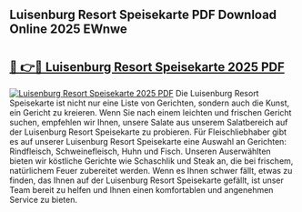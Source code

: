 ## Luisenburg Resort Speisekarte PDF Download Online 2025 EWnwe

# <h2><a href="http://gc9dm1.nevu.top/?p=Luisenburg+Resort+Speisekarte">🔗 👉🔴 Luisenburg Resort Speisekarte 2025 PDF</a></h2>

[![Luisenburg Resort Speisekarte 2025 PDF](https://i.imgur.com/dBaPXMq.png)](http://gc9dm1.nevu.top/?p=Luisenburg+Resort+Speisekarte)
Die Luisenburg Resort Speisekarte ist nicht nur eine Liste von Gerichten, sondern auch die Kunst, ein Gericht zu kreieren. Wenn Sie nach einem leichten und frischen Gericht suchen, empfehlen wir Ihnen, unsere Salate aus unserem Salatbereich auf der Luisenburg Resort Speisekarte zu probieren. Für Fleischliebhaber gibt es auf unserer Luisenburg Resort Speisekarte eine Auswahl an Gerichten: Rindfleisch, Schweinefleisch, Huhn und Fisch. Unseren Auserwählten bieten wir köstliche Gerichte wie Schaschlik und Steak an, die bei frischem, natürlichem Feuer zubereitet werden. Wenn es Ihnen schwer fällt, etwas zu finden, das Ihnen auf der Luisenburg Resort Speisekarte gefällt, ist unser Team bereit zu helfen und Ihnen einen komfortablen und angenehmen Service zu bieten.
